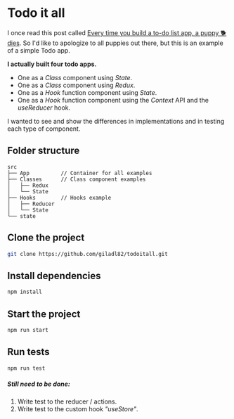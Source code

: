 # Todo it all

I once read this post called [Every time you build a to-do list app, a puppy 🐕 dies](https://medium.freecodecamp.org/every-time-you-build-a-to-do-list-app-a-puppy-dies-505b54637a5d).
So I'd like to apologize to all puppies out there, but this is an example of a simple Todo app.

**I actually built four todo apps.**

- One as a _Class_ component using _State_.
- One as a _Class_ component using _Redux_.
- One as a _Hook_ function component using _State_.
- One as a _Hook_ function component using the _Context_ API and the _useReducer_ hook.

I wanted to see and show the differences in implementations and in testing each type of component.

## Folder structure

```
src
├── App          // Container for all examples
├── Classes      // Class component examples
│   ├── Redux
│   └── State
├── Hooks        // Hooks example
│   ├── Reducer
│   └── State
└── state
```

## Clone the project

```bash
git clone https://github.com/giladl82/todoitall.git
```

## Install dependencies

```bash
npm install
```

## Start the project

```bash
npm run start
```

## Run tests

```bash
npm run test
```

##### Still need to be done:

1. Write test to the reducer / actions.
2. Write test to the custom hook _"useStore"_.
